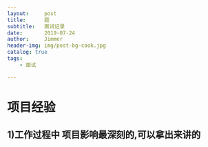 ```yaml
---
layout:     post
title:      题
subtitle:   面试记录
date:       2019-07-24
author:     Jimmer
header-img: img/post-bg-cook.jpg
catalog: true
tags:
    - 面试

---
```


  # 项目经验
  
  ## 1)工作过程中 项目影响最深刻的,可以拿出来讲的